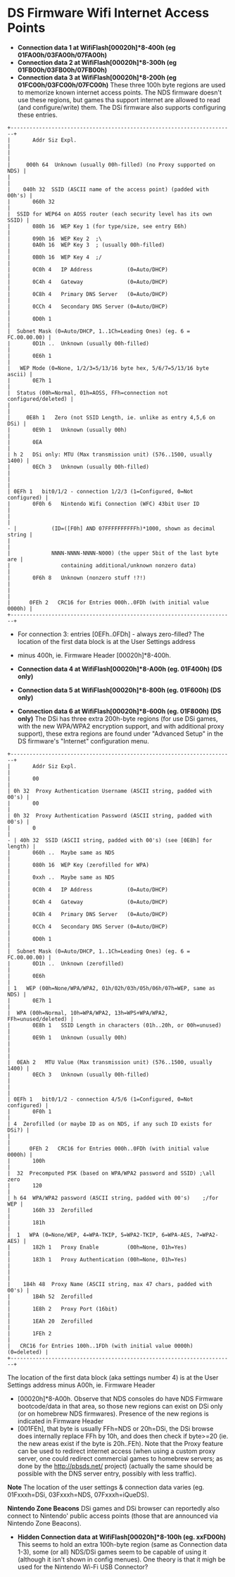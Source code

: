 # DS Firmware Wifi Internet Access Points


- **Connection data 1 at WifiFlash\[00020h\]\*8-400h (eg
01FA00h/03FA00h/07FA00h)**
- **Connection data 2 at WifiFlash\[00020h\]\*8-300h (eg
01FB00h/03FB00h/07FB00h)**
- **Connection data 3 at WifiFlash\[00020h\]\*8-200h (eg
01FC00h/03FC00h/07FC00h)**
These three 100h byte regions are used to memorize known internet access
points. The NDS firmware doesn\'t use these regions, but games tha
support internet are allowed to read (and configure/write) them. The DSi
firmware also supports configuring these entries.

```
+-----------------------------------------------------------------------+
|       Addr Siz Expl.                                                  |
|                                                                       |
|     000h 64  Unknown (usually 00h-filled) (no Proxy supported on NDS) |
|                                                                       |
|    040h 32  SSID (ASCII name of the access point) (padded with 00h's) |
|       060h 32                                                         |
|  SSID for WEP64 on AOSS router (each security level has its own SSID) |
|       080h 16  WEP Key 1 (for type/size, see entry E6h)               |
|       090h 16  WEP Key 2  ;\                                          
|       0A0h 16  WEP Key 3  ; (usually 00h-filled)                      |
|       0B0h 16  WEP Key 4  ;/                                          |
|       0C0h 4   IP Address           (0=Auto/DHCP)                     |
|       0C4h 4   Gateway              (0=Auto/DHCP)                     |
|       0C8h 4   Primary DNS Server   (0=Auto/DHCP)                     |
|       0CCh 4   Secondary DNS Server (0=Auto/DHCP)                     |
|       0D0h 1                                                          |
|  Subnet Mask (0=Auto/DHCP, 1..1Ch=Leading Ones) (eg. 6 = FC.00.00.00) |
|       0D1h ..  Unknown (usually 00h-filled)                           |
|       0E6h 1                                                          |
|   WEP Mode (0=None, 1/2/3=5/13/16 byte hex, 5/6/7=5/13/16 byte ascii) |
|       0E7h 1                                                          |
|  Status (00h=Normal, 01h=AOSS, FFh=connection not configured/deleted) |
|                                                                       |
|     0E8h 1   Zero (not SSID Length, ie. unlike as entry 4,5,6 on DSi) |
|       0E9h 1   Unknown (usually 00h)                                  |
|       0EA                                                             |
| h 2   DSi only: MTU (Max transmission unit) (576..1500, usually 1400) |
|       0ECh 3   Unknown (usually 00h-filled)                           |
|                                                                       |
| 0EFh 1   bit0/1/2 - connection 1/2/3 (1=Configured, 0=Not configured) |
|       0F0h 6   Nintendo Wifi Connection (WFC) 43bit User ID           |
|                                                                       |
- |           (ID=([F0h] AND 07FFFFFFFFFFh)*1000, shown as decimal string |
|                                                                       |
|             NNNN-NNNN-NNNN-N000) (the upper 5bit of the last byte are |
|                containing additional/unknown nonzero data)            |
|       0F6h 8   Unknown (nonzero stuff !?!)                            |
|                                                                       |
|      0FEh 2   CRC16 for Entries 000h..0FDh (with initial value 0000h) |
+-----------------------------------------------------------------------+
```

- For connection 3: entries \[0EFh..0FDh\] - always zero-filled?
The location of the first data block is at the User Settings address
- minus 400h, ie. Firmware Header \[00020h\]\*8-400h.

- **Connection data 4 at WifiFlash\[00020h\]\*8-A00h (eg. 01F400h) (DS
only)**
- **Connection data 5 at WifiFlash\[00020h\]\*8-800h (eg. 01F600h) (DS
only)**
- **Connection data 6 at WifiFlash\[00020h\]\*8-600h (eg. 01F800h) (DS
only)**
The DSi has three extra 200h-byte regions (for use DSi games, with the
new WPA/WPA2 encryption support, and with additional proxy support),
these extra regions are found under \"Advanced Setup\" in the DS
firmware\'s \"Internet\" configuration menu.

```
+-----------------------------------------------------------------------+
|       Addr Siz Expl.                                                  |
|       00                                                              |
| 0h 32  Proxy Authentication Username (ASCII string, padded with 00's) |
|       00                                                              |
| 0h 32  Proxy Authentication Password (ASCII string, padded with 00's) |
|       0                                                               |
- | 40h 32  SSID (ASCII string, padded with 00's) (see [0E8h] for length) |
|       060h ..  Maybe same as NDS                                      |
|       080h 16  WEP Key (zerofilled for WPA)                           |
|       0xxh ..  Maybe same as NDS                                      |
|       0C0h 4   IP Address           (0=Auto/DHCP)                     |
|       0C4h 4   Gateway              (0=Auto/DHCP)                     |
|       0C8h 4   Primary DNS Server   (0=Auto/DHCP)                     |
|       0CCh 4   Secondary DNS Server (0=Auto/DHCP)                     |
|       0D0h 1                                                          |
|  Subnet Mask (0=Auto/DHCP, 1..1Ch=Leading Ones) (eg. 6 = FC.00.00.00) |
|       0D1h ..  Unknown (zerofilled)                                   |
|       0E6h                                                            |
| 1   WEP (00h=None/WPA/WPA2, 01h/02h/03h/05h/06h/07h=WEP, same as NDS) |
|       0E7h 1                                                          |
|  WPA (00h=Normal, 10h=WPA/WPA2, 13h=WPS+WPA/WPA2, FFh=unused/deleted) |
|       0E8h 1   SSID Length in characters (01h..20h, or 00h=unused)    |
|       0E9h 1   Unknown (usually 00h)                                  |
|                                                                       |
|  0EAh 2   MTU Value (Max transmission unit) (576..1500, usually 1400) |
|       0ECh 3   Unknown (usually 00h-filled)                           |
|                                                                       |
| 0EFh 1   bit0/1/2 - connection 4/5/6 (1=Configured, 0=Not configured) |
|       0F0h 1                                                          |
| 4  Zerofilled (or maybe ID as on NDS, if any such ID exists for DSi?) |
|                                                                       |
|      0FEh 2   CRC16 for Entries 000h..0FDh (with initial value 0000h) |
|       100h                                                            |
|  32  Precomputed PSK (based on WPA/WPA2 password and SSID) ;\all zero 
|       120                                                             |
| h 64  WPA/WPA2 password (ASCII string, padded with 00's)    ;/for WEP |
|       160h 33  Zerofilled                                             |
|       181h                                                            |
|  1   WPA (0=None/WEP, 4=WPA-TKIP, 5=WPA2-TKIP, 6=WPA-AES, 7=WPA2-AES) |
|       182h 1   Proxy Enable         (00h=None, 01h=Yes)               |
|       183h 1   Proxy Authentication (00h=None, 01h=Yes)               |
|                                                                       |
|    184h 48  Proxy Name (ASCII string, max 47 chars, padded with 00's) |
|       1B4h 52  Zerofilled                                             |
|       1E8h 2   Proxy Port (16bit)                                     |
|       1EAh 20  Zerofilled                                             |
|       1FEh 2                                                          |
|   CRC16 for Entries 100h..1FDh (with initial value 0000h) (0=deleted) |
+-----------------------------------------------------------------------+
```

The location of the first data block (aka settings number 4) is at the
User Settings address minus A00h, ie. Firmware Header
- \[00020h\]\*8-A00h.
Observe that NDS consoles do have NDS Firmware bootcode/data in that
area, so those new regions can exist on DSi only (or on homebrew NDS
firmwares). Presence of the new regions is indicated in Firmware Header
- \[001FEh\], that byte is usually FFh=NDS or 20h=DSi, the DSi browse
does internally replace FFh by 10h, and does then check if byte\>=20
(ie. the new areas exist if the byte is 20h..FEh).
Note that the Proxy feature can be used to redirect internet access
(when using a custom proxy server, one could redirect commercial games
to homebrew servers; as done by the <http://pbsds.net/> project)
(actually the same should be possible with the DNS server entry,
possibly with less traffic).

**Note**
The location of the user settings & connection data varies (eg.
01Fxxxh=DSi, 03Fxxxh=NDS, 07Fxxxh=iQueDS).

**Nintendo Zone Beacons**
DSi games and DSi browser can reportedly also connect to Nintendo\'
public access points (those that are announced via Nintendo Zone
Beacons).

- **Hidden Connection data at WifiFlash\[00020h\]\*8-100h (eg. xxFD00h)**
This seems to hold an extra 100h-byte region (same as Connection data
1-3), some (or all) NDS/DSi games seem to be capable of using it
(although it isn\'t shown in config menues). One theory is that it migh
be used for the Nintendo Wi-Fi USB Connector?



